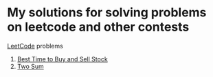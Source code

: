 # My solutions for solving problems on leetcode and other contests

[LeetCode](https://leetcode.com) problems

1. [Best Time to Buy and Sell Stock](1_Best_Time_to_Buy_and_Sell_Stock/about_Best_Time_to_Buy_and_Sell_Stock.md)
2. [Two Sum](2_Two_Sum_Problem/about_Two_Sum_Problem.md)

